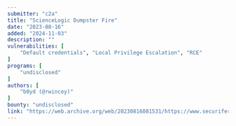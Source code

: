 ```yaml
---
submitter: "c2a"
title: "ScienceLogic Dumpster Fire"
date: "2023-08-16"
added: "2024-11-03"
description: ""
vulnerabilities: [
    "Default credentials", "Local Privilege Escalation", "RCE"
]
programs: [
    "undisclosed"
]
authors: [
    "b0yd (@rwincey)"
]
bounty: "undisclosed"
link: "https://web.archive.org/web/20230816081531/https://www.securifera.com/blog/2023/08/16/sciencelogic-dumpster-fire/"
---
```




